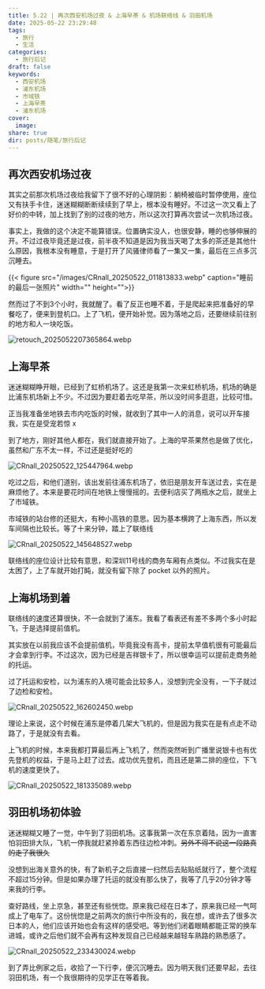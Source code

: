 ```yaml
---
title: 5.22 | 再次西安机场过夜 & 上海早茶 & 机场联络线 & 羽田机场
date: 2025-05-22 23:29:48
tags:
  - 旅行
  - 生活
categories:
  - 旅行后记
draft: false
keywords:
  - 西安机场
  - 浦东机场
  - 市域铁
  - 上海早茶
  - 浦东机场
cover:
  image: 
share: true
dir: posts/随笔/旅行后记
---
```


## 再次西安机场过夜

其实之前那次机场过夜给我留下了很不好的心理阴影：躺椅被临时暂停使用，座位又有扶手卡住，迷迷糊糊断断续续到了早上，根本没有睡好。不过这一次又看上了好价的中转，加上找到了别的过夜的地方，所以这次打算再次尝试一次机场过夜。

事实上，我做的这个决定不能算错误。位置确实没人，也很安静，睡的也够伸展的开。不过过夜毕竟还是过夜，前半夜不知道是因为我当天喝了太多的茶还是其他什么原因，我根本没有睡意，于是打开了风骚律师看了一集又一集，最后在三点多沉沉睡去。

{{< figure src="/images/CRnall_20250522_011813833.webp" caption="睡前的最后一张照片" width="" height="">}}

然而过了不到3个小时，我就醒了。看了反正也睡不着，于是爬起来把准备好的早餐吃了，便来到登机口。上了飞机，便开始补觉。因为落地之后，还要继续前往别的地方和人一块吃饭。

![retouch_2025052207365864.webp](/images/retouch_2025052207365864.webp)

## 上海早茶

迷迷糊糊睁开眼，已经到了虹桥机场了。这还是我第一次来虹桥机场，机场的确是比浦东机场新上不少。不过因为要赶着去吃早茶，所以没时间多逛逛，比较可惜。

正当我准备坐地铁去市内吃饭的时候，就收到了其中一人的消息，说可以开车接我，实在是受宠若惊 x

到了地方，刚好其他人都在，我们就直接开始了。上海的早茶果然也是做了优化，虽然和广东不太一样，不过还是挺好吃的

![CRnall_20250522_125447964.webp](/images/CRnall_20250522_125447964.webp)

吃过之后，和他们道别，该出发前往浦东机场了，依旧是朋友开车送过去，实在是麻烦他了。本来是要花时间在地铁上慢慢摇的。去便利店买了两瓶水之后，就坐上了市域铁。

市域铁的站台修的还挺大，有种小高铁的意思。因为基本横跨了上海东西，所以发车间隔也比较长。等了十来分钟，踏上了联络线

![CRnall_20250522_145648527.webp](/images/CRnall_20250522_145648527.webp)

联络线的座位设计比较有意思，和深圳11号线的商务车厢有点类似。不过我实在是太困了，上了车就开始打盹，就没有留下除了 pocket 以外的照片。

## 上海机场到着

联络线的速度还算很快，不一会就到了浦东。我看了看表还有差不多两个多小时起飞，于是选择提前值机。

其实放在以前我应该不会提前值机，毕竟我没有高卡，提前太早值机很有可能最后才会拿到行李。不过这次，因为已经是吉祥银卡了，所以很幸运可以提前走商务舱的托运。

过了托运和安检，以为浦东的入境可能会比较多人，没想到完全没有，一下子就过了边检和安检。

![CRnall_20250522_162602450.webp](/images/CRnall_20250522_162602450.webp)

理论上来说，这个时候在浦东是停着几架大飞机的，但是因为我实在是有点走不动路了，于是就没有去看。

上飞机的时候，本来我都打算最后再上飞机了，然而突然听到广播里说银卡也有优先登机的权益，于是马上赶了过去。成功优先登机，而且还是第二排的座位，下飞机的速度更快了。

![CRnall_20250522_181335089.webp](/images/CRnall_20250522_181335089.webp)

## 羽田机场初体验

迷迷糊糊又睡了一觉，中午到了羽田机场。这事我第一次在东京着陆，因为一直害怕羽田排大队，飞机一停我就赶紧拎着东西往边检冲刺。~~另外不得不说这一段路真的走了我很久~~

没想到出海关意外的快，有了新机子之后直接一扫然后去贴贴纸就行了，整个流程不超过15分钟。但是如果办理了托运的就没有那么快了，我等了几乎20分钟才等来我的行李。

查好路线，坐上京急，甚至还有些恍惚。原来我已经在日本了，原来我已经一气呵成上了电车了。这份恍惚是之前两次的旅行中所没有的，我在想，或许去了很多次日本的人，他们应该开始也会有这样的感受吧。等到他们闭着眼睛都能正常的换车进城，或许之后他们就不会再有这种发现自己已经越来越轻车熟路的熟悉感了。

![CRnall_20250522_233430024.webp](/images/CRnall_20250522_233430024.webp)

到了弄比例家之后，收拾了一下行李，便沉沉睡去。因为明天我们还要早起，去往羽田机场，有一个我很期待的见学正在等着我。
